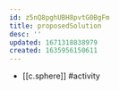 ```yaml
---
id: z5nQ8pghUBH8pvtG0BgFm
title: proposedSolution
desc: ''
updated: 1671318838979
created: 1635956150611
---
```





- [[c.sphere]] #activity
